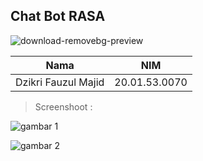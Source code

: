 ## Chat Bot RASA
![download-removebg-preview](https://user-images.githubusercontent.com/115482159/209917791-180acf25-036e-4007-babe-c3c5e50b8e4b.png)

                    
Nama  | NIM
------------- | -------------
Dzikri Fauzul Majid  | 20.01.53.0070

> Screenshoot :

![gambar 1](https://user-images.githubusercontent.com/115482159/209917520-4c467429-09cc-45fa-a43f-9e1ad3096aa4.png)


![gambar 2](https://user-images.githubusercontent.com/115482159/209917578-618cae09-1309-4369-8879-f5e4bdfba7a2.png)
